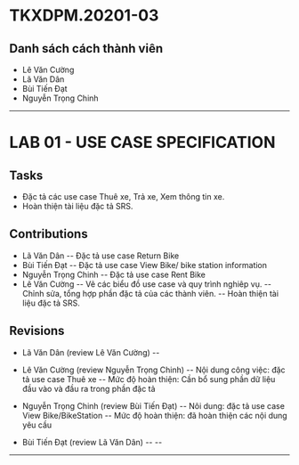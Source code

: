 # TKXDPM.20201-03
## Danh sách cách thành viên
- Lê Văn Cường
- Lã Văn Dân
- Bùi Tiến Đạt
- Nguyễn Trọng Chinh
---

# LAB 01 - USE CASE SPECIFICATION
## Tasks
- Đặc tả các use case Thuê xe, Trả xe, Xem thông tin xe.
- Hoàn thiện tài liệu đặc tả SRS.

## Contributions
- Lã Văn Dân
-- Đặc tả use case Return Bike
- Bùi Tiến Đạt
-- Đặc tả use case View Bike/ bike station information
- Nguyễn Trọng Chinh
-- Đặc tả use case Rent Bike
- Lê Văn Cường
-- Vẽ các biểu đồ use case và quy trình nghiêp vụ.
-- Chỉnh sửa, tổng hợp phần đặc tả của các thành viên.
-- Hoàn thiện tài liệu đặc tả SRS.

## Revisions
- Lã Văn Dân (review Lê Văn Cường)
--

- Lê Văn Cường (review Nguyễn Trọng Chinh)
-- Nội dung công việc: đặc tả use case Thuê xe
-- Mức độ hoàn thiện: Cần bổ sung phần dữ liệu đầu vào và đầu ra trong phần đặc tả

- Nguyễn Trọng Chinh (review Bùi Tiến Đạt)
-- Nôi dung: đặc tả use case View Bike/BikeStation
-- Mức độ hoàn thiện: đã hoàn thiện các nội dung yêu cầu

- Bùi Tiến Đạt (review Lã Văn Dân)
--
--

---